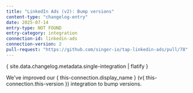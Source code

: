 ```yaml
---
title: "LinkedIn Ads (v2): Bump versions"
content-type: "changelog-entry"
date: 2025-07-14
entry-type: NOT FOUND
entry-category: integration
connection-id: linkedin-ads
connection-version: 2
pull-request: "https://github.com/singer-io/tap-linkedin-ads/pull/78"
---
```

{ site.data.changelog.metadata.single-integration | flatify }

We've improved our { this-connection.display_name } (v{ this-connection.this-version }) integration to bump versions.